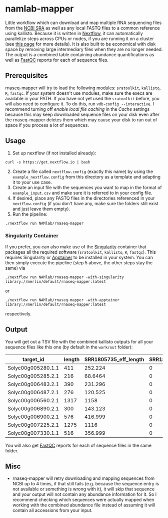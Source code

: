 # namlab-mapper
Little workflow which can download and map multiple RNA sequencing files from the [NCBI SRA](https://www.ncbi.nlm.nih.gov/sra) as well as any local FASTQ files to a common reference using kallisto. 
Because it is written in [Nextflow](https://www.nextflow.io/), it can automatically parallelize steps across CPUs or nodes, if you are running it on a cluster (see [this page](https://www.nextflow.io/docs/latest/executor.html) for more details).
It is also built to be economical with disk space by removing large intermediary files when they are no longer needed.
The output is a combined table containing abundance quantifications as well as [FastQC](https://www.bioinformatics.babraham.ac.uk/projects/fastqc/) reports for each of sequence files.

## Prerequisites
rnaseq-mapper will try to load the following [modules](http://modules.sourceforge.net/): `sratoolkit`, `kallisto`, `R`, `fastqc`.
If your system doesn't use modules, make sure the execs are available in your PATH.
If you have not yet used the `sratoolkit` before, you will also need to configure it.
To do this, run `vdb-config --interactive`. 
I recommend turning off *enable local file caching* in the *Cache* settings because this may keep downloaded sequence files on your disk even after the rnaseq-mapper deletes them which may cause your disk to run out of space if you process a lot of sequences.

## Usage
1. Set up nextflow (if not installed already):
```
curl -s https://get.nextflow.io | bash
```
2. Create a file called `nextflow.config` (exactly this name) by using the `example_nextflow.config` from this directory as a template and adapting it to your use case.
3. Create an input file with the sequences you want to map in the format of `example_input.csv` and make sure it is referred to in your config file.
4. If desired, place any FASTQ files in the directories referenced in your `nextflow.config` (if you don't have any, make sure the folders still exist and just leave them empty).
5. Run the pipeline:
```
./nextflow run NAMlab/rnaseq-mapper
```

### Singularity Container
If you prefer, you can also make use of the [Singularity](https://sylabs.io/) container that packages all the required software (`sratoolkit`, `kallisto`, `R`, `fastqc`).
This requires Singularity or [Apptainer](https://apptainer.org/) to be installed in your system.
You can then simply execute the pipeline (step 5 above, the other steps stay the same) via 
```
./nextflow run NAMlab/rnaseq-mapper -with-singularity library://merlin/default/rnaseq-mapper:latest
```
or 
```
./nextflow run NAMlab/rnaseq-mapper -with-apptainer library://merlin/default/rnaseq-mapper:latest
```
respectively.

## Output
You will get out a TSV file with the combined kallisto outputs for all your sequence files like this one (by default in the `work/out` folder):

| target_id | length | SRR1805735_eff_length | SRR1805735_est_counts | SRR1805735_tpm | SRR1805737_eff_length | SRR1805737_est_counts | SRR1805737_tpm | SRR6512869_eff_length | SRR6512869_est_counts | SRR6512869_tpm |
| --- | --- | --- | --- | --- | --- | --- | --- | --- | --- | --- |
| Solyc00g005280.1.1 | 411  | 252.224 | 0 | 0 | 241.253 | 0 | 0 | 212     | 0 | 0 |
| Solyc00g005285.2.1 | 216  | 68.6464 | 0 | 0 | 63.7937 | 0 | 0 | 31.5146 | 0 | 0 | 
| Solyc00g006483.2.1 | 390  | 231.296 | 0 | 0 | 220.691 | 0 | 0 | 191     | 0 | 0 | 
| Solyc00g006487.2.1 | 276  | 120.525 | 0 | 0 | 114.108 | 0 | 0 | 77.4659 | 2 | 22.2662 |
| Solyc00g006560.2.1 | 1317 | 1158    | 0 | 0 | 1145.76 | 0 | 0 | 1118    | 0 | 0 | 
| Solyc00g006890.2.1 | 300  | 143.123 | 0 | 0 | 135.795 | 0 | 0 | 101.044 | 0 | 0 | 
| Solyc00g006900.2.1 | 576  | 416.999 | 0 | 0 | 404.931 | 0 | 0 | 377     | 0 | 0 | 
| Solyc00g007225.2.1 | 1275 | 1116    | 0 | 0 | 1103.76 | 0 | 0 | 1076    | 0 | 0 | 
| Solyc00g007330.1.1 | 516  | 356.999 | 0 | 0 | 345.082 | 0 | 0 | 317     | 0 | 0 | 

You will also get [FastQC](https://www.bioinformatics.babraham.ac.uk/projects/fastqc/) reports for each of sequence files in the same folder.

## Misc
- rnaseq-mapper will retry downloading and mapping sequences from NCBI up to 4 times, if that still fails (e.g. because the sequence entry is not available or something is wrong with it), it will skip that sequence and your output will not contain any abundance information for it. So I recommend checking which sequences were actually mapped when working with the combined abundance file instead of assuming it will contain all accessions from your input.
